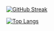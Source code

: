 [![GitHub Streak](https://streak-stats.demolab.com/?user=DenverCoder1)](#)

[![Top Langs](https://github-readme-stats.vercel.app/api/top-langs/?username=cosmasokoth)](#)
